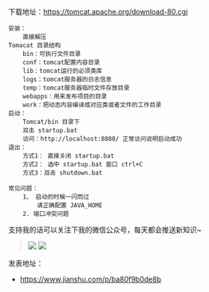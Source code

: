 下载地址：https://tomcat.apache.org/download-80.cgi
```
安装：
	直接解压
Tomacat 目录结构
	bin：可执行文件目录
	conf：tomcat配置内容目录
	lib：tomcat运行的必须类库
	logs：tomcat服务器的日志信息
	temp：tomcat服务器临时文件存放目录
	webapps：用来发布项目的目录
	work：把动态内容编译成对应类或者文件的工作目录
启动：
	Tomcat/bin 目录下
	双击 startup.bat
	访问：http://localhost:8080/ 正常访问说明启动成功
退出：
	方式1： 直接关闭 startup.bat
	方式2： 选中 startup.bat 窗口 ctrl+C
	方式3：双击 shutdown.bat

常见问题：
	1、 启动的时候一闪而过
		请正确配置 JAVA_HOME
	2. 端口冲突问题
```

支持我的话可以关注下我的微信公众号，每天都会推送新知识~ 

> ![](C:\Users\ttxxl\Pictures\20180404220912740.jpg) ![](C:\Users\ttxxl\Pictures\qrcode_for_gh_e125acf2ab2b_258.jpg)

发表地址：

* https://www.jianshu.com/p/ba80f9b0de8b